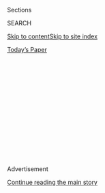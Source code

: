<div id="app">

<div>

<div>

<div>

<div class="NYTAppHideMasthead css-1q2w90k e1suatyy0">

<div class="section css-ui9rw0 e1suatyy2">

<div class="css-eph4ug er09x8g0">

<div class="css-6n7j50">

</div>

<span class="css-1dv1kvn">Sections</span>

<div class="css-10488qs">

<span class="css-1dv1kvn">SEARCH</span>

</div>

[Skip to content](#site-content)[Skip to site index](#site-index)

</div>

<div class="css-10698na e1huz5gh0">

</div>

</div>

<div id="masthead-bar-one" class="section hasLinks css-15hmgas e1csuq9d3">

<div class="css-uqyvli e1csuq9d0">

</div>

<div class="css-1uqjmks e1csuq9d1">

</div>

<div class="css-9e9ivx">

[](https://myaccount.nytimes.com/auth/login?response_type=cookie&client_id=vi)

</div>

<div class="css-1bvtpon e1csuq9d2">

[Today’s Paper](https://www.nytimes.com/section/todayspaper)

</div>

</div>

</div>

</div>

<div data-aria-hidden="false">

<div id="site-content" role="main">

<div>

<div class="css-1aor85t" style="opacity:0.000000001;z-index:-1;visibility:hidden">

<div class="css-1hqnpie">

<div class="css-epjblv">

<span class="css-17xtcya">[Opinion](/section/opinion)</span><span class="css-x15j1o">|</span><span class="css-fwqvlz">America
Is Facing 5 Epic Crises All at Once</span>

</div>

<div class="css-k008qs">

<div class="css-1iwv8en">

<span class="css-18z7m18"></span>

<div>

</div>

</div>

<span class="css-1n6z4y">https://nyti.ms/2Zet7UQ</span>

<div class="css-1705lsu">

<div class="css-4xjgmj">

<div class="css-4skfbu" role="toolbar" data-aria-label="Social Media Share buttons, Save button, and Comments Panel with current comment count" data-testid="share-tools">

  - 
  - 
  - 
  - 
    
    <div class="css-6n7j50">
    
    </div>

  - 
  - 

</div>

</div>

</div>

</div>

</div>

</div>

<div id="NYT_TOP_BANNER_REGION" class="css-13pd83m">

</div>

<div id="top-wrapper" class="css-1sy8kpn">

<div id="top-slug" class="css-l9onyx">

Advertisement

</div>

[Continue reading the main story](#after-top)

<div class="ad top-wrapper" style="text-align:center;height:100%;display:block;min-height:250px">

<div id="top" class="place-ad" data-position="top" data-size-key="top">

</div>

</div>

<div id="after-top">

</div>

</div>

<div>

<div class="css-v5btjw etb61u70">

<div class="css-v05ibm etb61u71">

[Opinion](/section/opinion)

</div>

</div>

<div id="sponsor-wrapper" class="css-1hyfx7x">

<div id="sponsor-slug" class="css-19vbshk">

Supported by

</div>

[Continue reading the main story](#after-sponsor)

<div id="sponsor" class="ad sponsor-wrapper" style="text-align:center;height:100%;display:block">

</div>

<div id="after-sponsor">

</div>

</div>

<div class="css-186x18t">

</div>

<div class="css-1vkm6nb ehdk2mb0">

# America Is Facing 5 Epic Crises All at Once

</div>

This is not the time to obsess about symbolism.

<div class="css-18e8msd">

<div class="css-vp77d3 epjyd6m0">

<div class="css-1p10dcb ey68jwv0" data-aria-hidden="true">

[![David
Brooks](https://static01.nyt.com/images/2018/04/03/opinion/david-brooks/david-brooks-thumbLarge-v2.png
"David Brooks")](https://www.nytimes.com/by/david-brooks)

</div>

<div class="css-1baulvz">

By [<span class="css-1baulvz last-byline" itemprop="name">David
Brooks</span>](https://www.nytimes.com/by/david-brooks)

<div class="css-8atqhb">

Opinion Columnist

</div>

</div>

</div>

  - June 25, 2020

  - 
    
    <div class="css-4xjgmj">
    
    <div class="css-d8bdto" role="toolbar" data-aria-label="Social Media Share buttons, Save button, and Comments Panel with current comment count" data-testid="share-tools">
    
      - 
      - 
      - 
      - 
        
        <div class="css-6n7j50">
        
        </div>
    
      - 
      - 
    
    </div>
    
    </div>

</div>

<div class="css-79elbk" data-testid="photoviewer-wrapper">

<div class="css-z3e15g" data-testid="photoviewer-wrapper-hidden">

</div>

<div class="css-1a48zt4 ehw59r15" data-testid="photoviewer-children">

![<span class="css-16f3y1r e13ogyst0" data-aria-hidden="true">Marchers
on the Brooklyn Bridge on
Juneteenth.</span><span class="css-cnj6d5 e1z0qqy90" itemprop="copyrightHolder"><span class="css-1ly73wi e1tej78p0">Credit...</span><span><span>Demetrius
Freeman for The New York
Times</span></span></span>](https://static01.nyt.com/images/2020/06/27/opinion/25brooksWeb/merlin_173727378_812b7d4e-3b86-4952-8daf-dc0aa7cd78e9-articleLarge.jpg?quality=75&auto=webp&disable=upscale)

</div>

</div>

</div>

<div class="section meteredContent css-1r7ky0e" name="articleBody" itemprop="articleBody">

<div class="css-1fanzo5 StoryBodyCompanionColumn">

<div class="css-53u6y8">

There are five gigantic changes happening in America right now. The
first is that we are losing the fight against Covid-19. Our behavior
doesn’t have anything to do with the reality around us. We just got
tired so we’re giving up.

Second, all Americans, but especially white Americans, are undergoing a
rapid education on the burdens African-Americans carry every day. This
education is continuing, but already public opinion is shifting with
astonishing speed.

Third, we’re in the middle of a political realignment. The American
public is vehemently rejecting Donald Trump’s Republican Party. The most
telling sign is that the party has even given up on itself, a
personality cult whose cult leader is over.

Fourth, a quasi-religion is seeking control of America’s cultural
institutions. The acolytes of this quasi-religion, Social Justice, hew
to a simplifying ideology: History is essentially a power struggle
between groups, some of which are oppressors and others of which are
oppressed. Viewpoints are not explorations of truth; they are weapons
that dominant groups use to maintain their place in the power structure.
Words can thus be a form of violence that has to be regulated.

</div>

</div>

<div class="css-1fanzo5 StoryBodyCompanionColumn">

<div class="css-53u6y8">

Fifth, we could be on the verge of a prolonged economic depression.
State and household budgets are in meltdown, some businesses are failing
and many others are on the brink, the continuing health emergency will
mean economic activity cannot fully resume.

These five changes, each reflecting a huge crisis and hitting all at
once, have created a moral, spiritual and emotional disaster. Americans
are now [less
happy](https://www.norc.org/Research/Projects/Pages/covid-response-tracking-study.aspx)
than at any time since they started measuring happiness nearly 50 years
ago. Americans now express [less
pride](https://news.gallup.com/poll/312644/national-pride-falls-record-low.aspx)
in their nation than at any time since Gallup started measuring it 20
years ago.

Americans look around the world and see that other nations are beating
Covid-19 and we are failing. Americans look around and see
state-sponsored violence — rhetorical and actual — inflicted on their
fellow citizens. America doesn’t seem very exceptional.

In times like this, you’ve got to have a theory of change.

The loudest theory of change is coming from the Social Justice movement.
This movement emerged from elite universities, and its basic premise is
that if you can change the cultural structures you can change society.

Members of this movement pay intense attention to cultural symbols — to
language, statues, the names of buildings. They pay enormous attention
to repeating certain slogans, such as “defund the police,” which may or
may not have anything to do with policy, and to lifting up symbolic
gestures, like kneeling before a football game. It’s a very apt method
for change in an age of social media because it’s very performative.

</div>

</div>

<div class="css-1fanzo5 StoryBodyCompanionColumn">

<div class="css-53u6y8">

The Social Justice activists focus on the cultural levers of power.
Their most talked about action is canceling people. Some person, usually
mildly progressive, will say something politically “problematic” and his
or her job will be
[terminated](https://nymag.com/intelligencer/2020/06/case-for-liberalism-tom-cotton-new-york-times-james-bennet.html).
In this way new boundaries are established for what has to be said and
what cannot be said.

The Social Justice activists sometimes claim that if you don’t like
their tactics then you are not fighting for racial equity or economic
justice or whatever. But those movements all existed long before Social
Justice affixed itself to them and tried to change their methods.

The core problem is that the Social Justice theory of change doesn’t
produce much actual change. Corporations are happy to adopt some woke
symbols and hold a few consciousness-raising seminars and go on their
merry way. Worse, this method has no theory of politics.

How exactly is all this cultural agitation going to lead to legislation
that will decrease income disparities, create better housing policies or
tackle the big challenges that I listed above? That part is never
spelled out. In fact, the Sturm und Drang makes political work harder.
You can’t purify your way to a governing majority.

The Social Justice methodology is ultimately not a solution to our
problem, it’s a symptom of our problem. Over the last half century,
we’ve turned politics from a practical way to solve common problems
into a cultural arena to display resentments. Donald Trump is the
ultimate performer in this paralyzed arena.

If you think the interplay of these five gigantic changes is going to
fit into some neat ideological narrative, you’re probably wrong. If you
think we can deal with a racial disparity, reform militaristic police
departments and address an existential health crisis and a prolonged
economic depression by taking the culture war up another notch, I think
you’re mistaken.

Dealing with these problems is going to take government. It’s going to
take actual lawmaking, actual budgeting, complex compromises — all the
boring, dogged work of government that is more C-SPAN than Instagram.

I know a lot of people aren’t excited about him, but I thank God that
Joe Biden is going to be nominated by the Democratic Party. He came to
public life when it wasn’t about performing your zeal, it was about
crafting coalitions and legislating. He exudes a spirit that is about
empathy and friendship not animosity and canceling. The pragmatic spirit
of the New Deal is a more apt guide for the years ahead than the spirit
of critical theory symbology.

*The Times is committed to publishing* [*a diversity of
letters*](https://www.nytimes.com/2019/01/31/opinion/letters/letters-to-editor-new-york-times-women.html)
*to the editor. We’d like to hear what you think about this or any of
our articles. Here are some*
[*tips*](https://help.nytimes.com/hc/en-us/articles/115014925288-How-to-submit-a-letter-to-the-editor)*.
And here’s our email:*
[*letters@nytimes.com*](mailto:letters@nytimes.com)*.*

*Follow The New York Times Opinion section on*
[*Facebook*](https://www.facebook.com/nytopinion)*,* [*Twitter
(@NYTopinion)*](http://twitter.com/NYTOpinion) *and*
[*Instagram*](https://www.instagram.com/nytopinion/)*.*

</div>

</div>

</div>

<div>

</div>

<div>

</div>

<div>

</div>

<div>

<div id="bottom-wrapper" class="css-1ede5it">

<div id="bottom-slug" class="css-l9onyx">

Advertisement

</div>

[Continue reading the main story](#after-bottom)

<div id="bottom" class="ad bottom-wrapper" style="text-align:center;height:100%;display:block;min-height:90px">

</div>

<div id="after-bottom">

</div>

</div>

</div>

</div>

</div>

## Site Index

<div>

</div>

## Site Information Navigation

  - [© <span>2020</span> <span>The New York Times
    Company</span>](https://help.nytimes.com/hc/en-us/articles/115014792127-Copyright-notice)

<!-- end list -->

  - [NYTCo](https://www.nytco.com/)
  - [Contact
    Us](https://help.nytimes.com/hc/en-us/articles/115015385887-Contact-Us)
  - [Work with us](https://www.nytco.com/careers/)
  - [Advertise](https://nytmediakit.com/)
  - [T Brand Studio](http://www.tbrandstudio.com/)
  - [Your Ad
    Choices](https://www.nytimes.com/privacy/cookie-policy#how-do-i-manage-trackers)
  - [Privacy](https://www.nytimes.com/privacy)
  - [Terms of
    Service](https://help.nytimes.com/hc/en-us/articles/115014893428-Terms-of-service)
  - [Terms of
    Sale](https://help.nytimes.com/hc/en-us/articles/115014893968-Terms-of-sale)
  - [Site Map](https://spiderbites.nytimes.com)
  - [Help](https://help.nytimes.com/hc/en-us)
  - [Subscriptions](https://www.nytimes.com/subscription?campaignId=37WXW)

</div>

</div>

</div>

</div>
